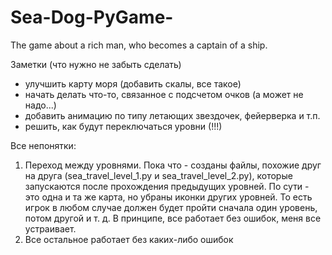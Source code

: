# Sea-Dog-PyGame-
The game about a rich man, who becomes a captain of a ship.

Заметки (что нужно не забыть сделать)
- улучшить карту моря (добавить скалы, все такое)
- начать делать что-то, связанное с подсчетом очков (а может не надо...)
- добавить анимацию по типу летающих звездочек, фейерверка и т.п.
- решить, как будут переключаться уровни (!!!)


Все непонятки:
1. Переход между уровнями. Пока что - созданы файлы, похожие друг на друга (sea_travel_level_1.py и sea_travel_level_2.py), которые запускаются после прохождения предыдущих уровней. По сути - это одна и та же карта, но убраны иконки других уровней. То есть игрок в любом случае должен будет пройти сначала один уровень, потом другой и т. д. В принципе, все работает без ошибок, меня все устраивает. 
2. Все остальное работает без каких-либо ошибок 
